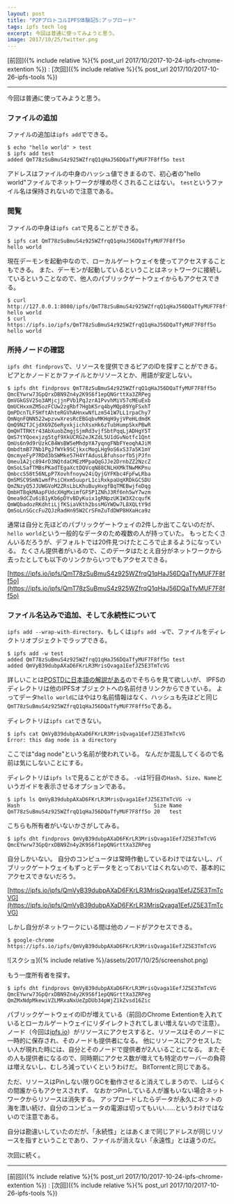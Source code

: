 ```yaml
---
layout: post
title: "P2PプロトコルIPFS体験記5:アップロード"
tags: ipfs tech log
excerpt: 今回は普通に使ってみようと思う。
image: 2017/10/25/twitter.png
---
```


[前回]({% include relative %}{% post_url 2017/10/2017-10-24-ipfs-chrome-extention %})
:
[次回]({% include relative %}{% post_url 2017/10/2017-10-26-ipfs-tools %})

---

今回は普通に使ってみようと思う。

### ファイルの追加

ファイルの追加は`ipfs add`でできる。

```console
$ echo "hello world" > test
$ ipfs add test
added QmT78zSuBmuS4z925WZfrqQ1qHaJ56DQaTfyMUF7F8ff5o test
```

アドレスはファイルの中身のハッシュ値できまるので、初心者の"hello world"ファイルでネットワークが埋め尽くされることはない。
`test`というファイル名は保持されないので注意である。

### 閲覧

ファイルの中身は`ipfs cat`で見ることができる。

```console
$ ipfs cat QmT78zSuBmuS4z925WZfrqQ1qHaJ56DQaTfyMUF7F8ff5o
hello world
```

現在デーモンを起動中なので、ローカルゲートウェイを使ってアクセスすることもできる。
また、デーモンが起動しているということはネットワークに接続しているということなので、他人のパブリックゲートウェイからもアクセスできる。

```console
$ curl http://127.0.0.1:8080/ipfs/QmT78zSuBmuS4z925WZfrqQ1qHaJ56DQaTfyMUF7F8ff5o
hello world
$ curl https://ipfs.io/ipfs/QmT78zSuBmuS4z925WZfrqQ1qHaJ56DQaTfyMUF7F8ff5o
hello world
```

### 所持ノードの確認

`ipfs dht findprovs`で、リソースを提供できるピアのIDを探すことができる。
ピアとかノードとかファイルとかリソースとか、用語が安定しない。

```console
$ ipfs dht findprovs QmT78zSuBmuS4z925WZfrqQ1qHaJ56DQaTfyMUF7F8ff5o
QmcEYwrw73GpQrxDBN9Zn4y2K9S6f1epQNGrttXa3ZRPeg
QmVGkGSV25o3AMjcjjnPVb1PqJzrA1PvvhMiV57cMEuExb
QmUCHxxmZM5ozFCUw2zgRbf7HgbK5rq4byMQp89YgFSxhT
QmPDcnTLF5HftAhteRGVhAHnxwNfLzm541W7LL1rpaChy7
QmNqnFQNN522wpzvwXresRcEBGqbvMKHqH9yjVPeHLdmdK
QmQ9N2TJCjdX69Z6eRyxkjichXsxHk6zTubHumpSkxPBwR
QmQHTTRKtr43AbXuobZmgjSjmRd3vjfSbtPqqLjADHgY5T
QmS7tYQoexjzg5tgf9XkUCRG2eJKZdL5U1dGvNotfc1Qnt
QmUs6n9d9rUzkC84WsBW5eMhdpYA7yqngFNbFYeoqhAJiM
QmbdtmB77Nb1PgJfWYk9SCjkxcMogLHg9oS6xS37a5K1mY
QmcmyeFyP7RDd3bSWMke57H4YfAdusLBfuhsorfb5jPJfn
Qmeu1A2jc894rD3NQtdaCMEzMPpaQqGJJe2DrnbZZ2NzcZ
QmSoLSafTMBsPKadTEgaXctDQVcqN88CNLHXMkTNwMKPnu
QmbccS58t56NLpP7Xovhfnoyw24iQyjGYFKbc4FpFwLRba
QmSMSC9SmN1wmfPsiCHxm5uuprL1ciRxkpaUqXRDkGCSDU
QmZNzyQ5JJUWGVoM2ZRsLbLKhuBuyHxgfBqTMEBwjfeDqg
QmbHT8qkMAapFUdcXHgMximfGF5P1ZNhJ3Rf6nh5wY7wzm
Qmea9dCZu6iB1yKb6pDYvBDyKuix1gRNpzUK1W3X2cqufK
QmWQbadozRKdhtiLjfKSiaVKth2bssMGYWDw7L8XQLtY9d
QmSoLnSGccFuZQJzRadHn95W2CrSFmZuTdDWP8HXaHca9z
```

通常は自分と先ほどのパブリックゲートウェイの2件しか出てこないのだが、`hello world`という一般的なデータのため複数の人が持っていた。
もっとたくさんいるだろうが、デフォルトでは20件見つけたところで止まるようになっている。
たくさん提供者がいるので、このデータはたとえ自分がネットワークから去ったとしても以下のリンクからいつでもアクセスできる。

[https://ipfs.io/ipfs/QmT78zSuBmuS4z925WZfrqQ1qHaJ56DQaTfyMUF7F8ff5o](https://ipfs.io/ipfs/QmT78zSuBmuS4z925WZfrqQ1qHaJ56DQaTfyMUF7F8ff5o)

### ファイル名込みで追加、そして永続性について

`ipfs add --wrap-with-directory`、もしくは`ipfs add -w`で、ファイルをディレクトリオブジェクトでラップできる。

```console
$ ipfs add -w test
added QmT78zSuBmuS4z925WZfrqQ1qHaJ56DQaTfyMUF7F8ff5o test
added QmVyB39dubpAXaD6FKrLR3MrisQvaga1EefJZ5E3TmTcVG
```

詳しいことは[POSTDに日本語の解説がある](http://postd.cc/an-introduction-to-ipfs/)のでそちらを見て欲しいが、
IPFSのディレクトリは他のIPFSオブジェクトへの名前付きリンクからできている。
よってデータ`hello world`にはやはり名前情報はなく、ハッシュも先ほどと同じ`QmT78zSuBmuS4z925WZfrqQ1qHaJ56DQaTfyMUF7F8ff5o`である。

ディレクトリは`ipfs cat`できない。

```console
$ ipfs cat QmVyB39dubpAXaD6FKrLR3MrisQvaga1EefJZ5E3TmTcVG
Error: this dag node is a directory
```

ここでは"dag node"という名前が使われている。
なんだか混乱してくるので名前は気にしないことにする。

ディレクトリは`ipfs ls`で見ることができる。
`-v`は1行目の`Hash`、`Size`、`Name`というガイドを表示させるオプションである。

```console
$ ipfs ls QmVyB39dubpAXaD6FKrLR3MrisQvaga1EefJZ5E3TmTcVG -v
Hash                                           Size Name
QmT78zSuBmuS4z925WZfrqQ1qHaJ56DQaTfyMUF7F8ff5o 20   test
```

こちらも所有者がいないかさがしてみる。

```console
$ ipfs dht findprovs QmVyB39dubpAXaD6FKrLR3MrisQvaga1EefJZ5E3TmTcVG
QmcEYwrw73GpQrxDBN9Zn4y2K9S6f1epQNGrttXa3ZRPeg
```

自分しかいない。
自分のコンピュータは常時作動しているわけではないし、パブリックゲートウェイもずっとデータをとっておいてはくれないので、基本的にアクセスできないだろう。

[https://ipfs.io/ipfs/QmVyB39dubpAXaD6FKrLR3MrisQvaga1EefJZ5E3TmTcVG](https://ipfs.io/ipfs/QmVyB39dubpAXaD6FKrLR3MrisQvaga1EefJZ5E3TmTcVG)

しかし自分がネットワークにいる間は他のノードがアクセスできる。

```console
$ google-chrome https://ipfs.io/ipfs/QmVyB39dubpAXaD6FKrLR3MrisQvaga1EefJZ5E3TmTcVG
```

![スクショ]({% include relative %}/assets/2017/10/25/screenshot.png)

もう一度所有者を探す。

```console
$ ipfs dht findprovs QmVyB39dubpAXaD6FKrLR3MrisQvaga1EefJZ5E3TmTcVG
QmcEYwrw73GpQrxDBN9Zn4y2K9S6f1epQNGrttXa3ZRPeg
QmZMxNdpMkewiVZLMRxaNxUeZpDUb34pWjZ1kZvsd16Zic
```

パブリックゲートウェイのIDが増えている（前回のChrome Extentionを入れているとローカルゲートウェイにリダイレクトされてしまい増えないので注意）。
ノード（今回は[ipfs.io](https://ipfs.io)）がリソースにアクセスすると、リソースはそのノードに一時的に保存され、そのノードも提供者になる。
他にリソースにアクセスしたい人が現れた時には、自分とそのノードで提供者が2人いることになる。
またその人も提供者になるので、同時期にアクセス数が増えても特定のサーバーの負荷は増えないし、むしろ減っていくというわけだ。
BitTorrentと同じである。

ただ、リソースはPinしない限りGCを動作させると消えてしまうので、しばらくの間誰からもアクセスされず、
なおかつPinしている人が誰もいない場合ネットワークからリソースは消失する。
アップロードしたらデータが永久にネットの海を漂い続け、自分のコンピュータの電源は切ってもいい……というわけではないので注意である。

自分は勘違いしていたのだが、「永続性」とはあくまで同じアドレスが同じリソースを指すということであり、ファイルが消えない「永遠性」とは違うのだ。

次回に続く。

---

[前回]({% include relative %}{% post_url 2017/10/2017-10-24-ipfs-chrome-extention %})
:
[次回]({% include relative %}{% post_url 2017/10/2017-10-26-ipfs-tools %})